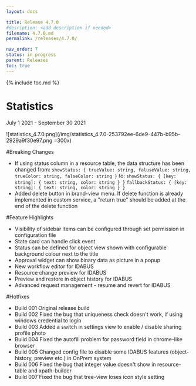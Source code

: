 ```yaml
---
layout: docs

title: Release 4.7.0
#desription: <add description if needed>
filename: 4.7.0.md
permalink: /releases/4.7.0/

nav_order: 7
status: in progress
parent: Releases
toc: true
---
```


{% include toc.md %}


# Statistics

July 1 2021 - September 30 2021

![statistics_4.7.0.png](/img/statistics_4.7.0-253792ee-6de9-447b-b95b-2929a9f30e97.png =300x)

#Breaking Changes

- If using status column in a resource table, the data structure has been changed
from:
`showStatus: { trueValue: string, faluseValue: string, trueColor: string, falseColor: string }`
to:
`showStatus: { [key: string]: { text: string, color: string } }`
`fallbackStatus: { [key: string]: { text: string, color: string } }`
- Added delete button in brand-view menu. If delete function is already implemented in custom service, a "return true" should be added at the end of the delete function

#Feature Highlights

- Visibility of sidebar items can be configured through set permission in configuration file
- State card can handle click event
- Status can be defined for object view shown with configurable background colour next to the title
- Approval widget can show binary data as picture in a popup
- New workflow editor for IDABUS
- Resource change preview for IDABUS
- Preview and restore in object history for IDABUS
- Advanced request management - resume and revert for IDABUS

#Hotfixes

- Build 001
Original release build
- Build 002
Fixed the bug that uniqueness check doesn't work, if using windows credential to login
- Build 003
Added a switch in settings view to enable / disable sharing profile photo
- Build 004
Fixed the autofill problem for password field in chrome-like browser
- Build 005
Changed config file to disable some IDABUS features (object-history, preview etc.) in OnPrem system
- Build 006
Fixed the bug that integer value doesn't show in resource-table and xpath-builder
- Build 007
Fixed the bug that tree-view loses icon style setting
